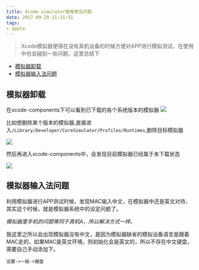 ```yaml
---
title: Xcode simulator使用常见问题
date: 2017-09-29 11:11:51
tags:
- apple
---
```

> Xcode模拟器使得在没有真机设备的时候方便对APP进行模拟测试，在使用中也会碰到一些问题，这里总结下

+ [模拟器卸载](#模拟器卸载)
+ [模拟器输入法问题](#模拟器输入法问题)

## 模拟器卸载
在xcode-components下可以看到已下载的各个系统版本的模拟器
![](http://or0g12e5e.bkt.clouddn.com/blog/2017-09-29-030917.jpg)

比如想删除某个版本的模拟器,直接进入`/Library/Developer/CoreSimulator/Profiles/Runtimes`,删除目标模拟器

![](http://or0g12e5e.bkt.clouddn.com/blog/2017-09-29-030854.jpg)

然后再进入xcode-components中，会发现目前模拟器已经属于未下载状态

![](http://or0g12e5e.bkt.clouddn.com/blog/2017-09-29-031422.jpg)

## 模拟器输入法问题
利用模拟器进行APP测试时候，发现MAC输入中文，在模拟器中还是英文对待，其实这个时候，就是模拟器系统中的设定问题了。

*模拟器里手机的问题等同于真机A，所以解决方式一样。*

我这里之所以会出现模拟器没有中文，是因为模拟器缺省的模拟设备语言是跟着MAC走的，如果MAC是英文环境，则初始化会是英文的，所以不存在中文键盘，需要自己手动添加下。

`设置->一般->键盘`

